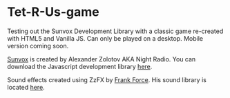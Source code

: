 # Tet-R-Us-game
Testing out the Sunvox Development Library with a classic game re-created with HTML5 and Vanilla JS. Can only be played on a desktop. Mobile version coming soon.

<a href="https://warmplace.ru/soft/sunvox/" target="_blank">Sunvox</a> is created by Alexander Zolotov AKA Night Radio. You can download the Javascript development library <a href="https://warmplace.ru/soft/sunvox/sunvox_lib.php" target="_blank">here</a>.

Sound effects created using ZzFX by <a href="https://frankforce.com" target="_blank">Frank Force</a>. His sound library is located <a href="https://github.com/KilledByAPixel/ZzFX" target="_blank">here</a>.
